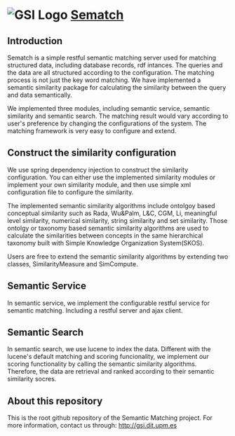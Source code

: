 ![GSI Logo](http://gsi.dit.upm.es/templates/jgsi/images/logo.png)
[Sematch](http://gsi.dit.upm.es)
==================================

Introduction
---------------------

Sematch is a simple restful semantic matching server used for matching structured data, including
database records, rdf intances. The queries and the data are all structured according to the configuration.
The matching process is not just the key word matching. We have implemented a semantic similarity package
for calculating the similarity between the query and data semantically.

We implemented three modules, including semantic service, semantic similarity and semantic search. The matching
result would vary according to user's preference by changing the configurations of the system. The matching 
framework is very easy to configure and extend. 

## Construct the similarity configuration

We use spring dependency injection to construct the similarity configuration. You can either use the
implemented similarity modules or implement your own similarity module, and then use simple xml
configuration file to configure the similarity.

The implemented semantic similarity algorithms include ontolgoy based conceptual similarity such as
Rada, Wu&Palm, L&C, CGM, Li, meaningful level similarity, numerical similarity, string
similarity and set similarity. Those ontolgy or taxonomy based semantic similarity algorithms are used 
to calculate the similarities between concepts in the same hierarchical taxonomy built with Simple Knowledge 
Organization System(SKOS). 

Users are free to extend the semantic similarity algorithms by extending two classes,
SimilarityMeasure and SimCompute.

## Semantic Service
In semantic service, we implement the configurable restful service for semantic 
matching. Including a restful server and ajax client. 


## Semantic Search
In semantic search, we use lucene to index the data. Different with the lucene's
default matching and scoring funcionality, we implement our scoring functionality
by calling the semantic similarity algorithms. Therefore, the data are retrieval and
ranked according to their semantic similarity socres.

About this repository
------------------------------
This is the root github repository of the Semantic Matching project.
For more information, contact us through: http://gsi.dit.upm.es
